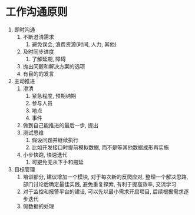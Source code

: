 # 工作沟通原则
1. 即时沟通
    1. 不断澄清需求
        1. 避免误会, 浪费资源(时间, 人力, 其他)
    2. 及时同步进度
        1. 了解延期, 障碍
    3. 抛出问题和解决方案的选项
    4. 有目的的发言
2. 主动推进
    1. 澄清
        1. 紧急程度, 预期纳期
        2. 参与人员
        3. 地点
        4. 事件
    2. 做到自己能推进的最后一步, 提出
    3. 测试思维
        1. 假设问题并继续执行
        2. 比如开发接口时提前模拟数据, 而不是等其他数据成形再实施
    4. 小步快跑, 快速迭代
        1. 可避免无从下手和拖延
3. 目标管理
    1. 培训部分, 建议增加一个模块, 对于每次新的反爬应对, 整理一个解决思路, 部门讨论后确定最佳实践, 避免重复探索, 有利于提高效率, 交流学习
    2. 对于监控和报警平台的建设, 可以先以最小需求开启项目, 后续根据需求逐步迭代
    3. 假数据的处理